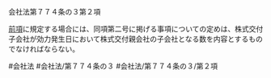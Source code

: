 会社法第７７４条の３第２項

[前項](会社法＿＿＿＿第７７４条の３第１項)に規定する場合には、同項第二号に掲げる事項についての定めは、株式交付子会社が効力発生日において株式交付親会社の子会社となる数を内容とするものでなければならない。

#会社法
#会社法/第７７４条の３
#会社法/第７７４条の３/第２項
